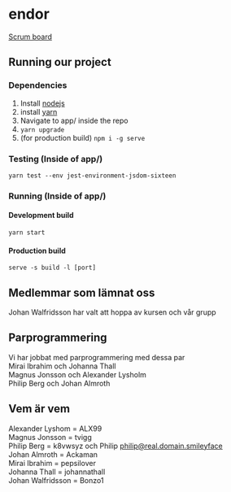 # endor

[Scrum board](https://gusalmjok.atlassian.net/)

## Running our project

### Dependencies

1. Install [nodejs](https://nodejs.org/en/download/)
2. install [yarn](https://classic.yarnpkg.com/en/docs/install)
3. Navigate to app/ inside the repo
4. `yarn upgrade`
5. (for production build) `npm i -g serve`

### Testing (Inside of app/)

`yarn test --env jest-environment-jsdom-sixteen`

### Running (Inside of app/)

#### Development build

`yarn start`

#### Production build

`serve -s build -l [port]`

## Medlemmar som lämnat oss
Johan Walfridsson har valt att hoppa av kursen och vår grupp

## Parprogrammering
Vi har jobbat med parprogrammering med dessa par  
Mirai Ibrahim och Johanna Thall  
Magnus Jonsson och Alexander Lysholm  
Philip Berg och Johan Almroth  

## Vem är vem
Alexander Lyshom = ALX99  
Magnus Jonsson = tvigg  
Philip Berg = k8vwsyz och Philip <philip@real.domain.smileyface>  
Johan Almroth = Ackaman  
Mirai Ibrahim = pepsilover  
Johanna Thall = johannathall  
Johan Walfridsson = Bonzo1  

